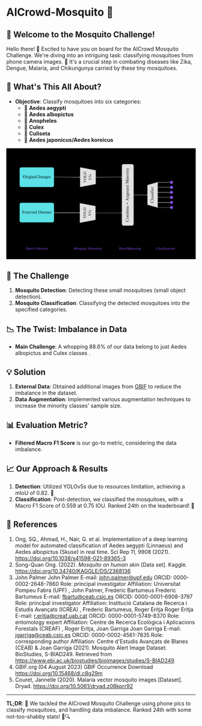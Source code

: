 # AICrowd-Mosquito 🦟

## 🌟 Welcome to the Mosquito Challenge!
Hello there! 👋 Excited to have you on board for the AICrowd Mosquito Challenge. We're diving into an intriguing task: classifying mosquitoes from phone camera images. 📸 It's a crucial step in combating diseases like Zika, Dengue, Malaria, and Chikungunya carried by these tiny mosquitoes.

## 🧐 What's This All About?
- **Objective**: Classify mosquitoes into six categories: 
  - 🦟 **Aedes aegypti**
  - 🦟 **Aedes albopictus**
  - 🦟 **Anopheles**
  - 🦟 **Culex**
  - 🦟 **Culiseta**
  - 🦟 **Aedes japonicus/Aedes koreicus**

![AI Crowd Outline](./AI%20Crowd%20Outline.png)

## 🚀 The Challenge
1. **Mosquito Detection**: Detecting these small mosquitoes (small object detection).
2. **Mosquito Classification**: Classifying the detected mosquitoes into the specified categories.


## 📉 The Twist: Imbalance in Data
- **Main Challenge**: A whopping 88.6% of our data belong to just Aedes albopictus and Culex classes . 


## 💡 Solution
1. **External Data**: Obtained additional images from [GBIF](https://www.gbif.org/) to reduce the imbalance in the dataset.
2. **Data Augmentation**: Implemented various augmentation techniques to increase the minority classes' sample size.


## 📊 Evaluation Metric?
- **Filtered Macro F1 Score** is our go-to metric, considering the data imbalance.


## 📈 Our Approach & Results
1. **Detection**: Utilized YOLOv5s due to resources limitation, achieving a mIoU of 0.82. 🎯
2. **Classification**: Post-detection, we classified the mosquitoes, with a Macro F1 Score of 0.559 at 0.75 IOU. Ranked 24th on the leaderboard! 🌟

## 🔗 References
1. Ong, SQ., Ahmad, H., Nair, G. et al. Implementation of a deep learning model for automated classification of Aedes aegypti (Linnaeus) and Aedes albopictus (Skuse) in real time. Sci Rep 11, 9908 (2021). https://doi.org/10.1038/s41598-021-89365-3
2. Song-Quan Ong. (2022). <i>Mosquito on human skin</i> [Data set]. Kaggle. https://doi.org/10.34740/KAGGLE/DS/2368136
3. John Palmer John Palmer E-mail: john.palmer@upf.edu ORCID: 0000-0002-2648-7860 Role: principal investigator Affiliation: Universitat Pompeu Fabra (UPF) , John Palmer, Frederic Bartumeus Frederic Bartumeus E-mail: fbartu@ceab.csic.es ORCID: 0000-0001-6908-3797 Role: principal investigator Affiliation: Institució Catalana de Recerca i Estudis Avançats (ICREA) , Frederic Bartumeus, Roger Eritja Roger Eritja E-mail: r.eritja@creaf.uab.cat ORCID: 0000-0001-5749-8370 Role: entomology expert Affiliation: Centre de Recerca Ecològica i Aplicacions Forestals (CREAF) , Roger Eritja, Joan Garriga Joan Garriga E-mail: jgarriga@ceab.csic.es ORCID: 0000-0002-4561-7835 Role: corresponding author Affiliation: Centre d'Estudis Avançats de Blanes (CEAB) & Joan Garriga (2021). Mosquito Alert Image Dataset. BioStudies, S-BIAD249. Retrieved from https://www.ebi.ac.uk/biostudies/bioimages/studies/S-BIAD249
4. GBIF.org (04 August 2023) GBIF Occurrence Download https://doi.org/10.15468/dl.c8g29m
5. Couret, Jannelle (2020). Malaria vector mosquito images [Dataset]. Dryad. https://doi.org/10.5061/dryad.z08kprr92


---

**TL;DR**: 🦟 We tackled the AICrowd Mosquito Challenge using phone pics to classify mosquitoes, and handling data imbalance. Ranked 24th with some not-too-shabby stats! 🚀🔍
